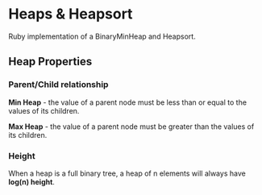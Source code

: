 # Heaps & Heapsort
Ruby implementation of a BinaryMinHeap and Heapsort.

## Heap Properties
### Parent/Child relationship
**Min Heap** - the value of a parent node must be less than or equal to the values of its children.

**Max Heap** - the value of a parent node must be greater than the values of its children.

### Height
When a heap is a full binary tree, a heap of n elements will always have **log(n) height**.
